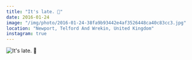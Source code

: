 ```yaml
---
title: "It's late. 🌚"
date: 2016-01-24
image: "/img/photo/2016-01-24-38fa9b93442e4af3526448ca40c83cc3.jpg"
location: "Newport, Telford And Wrekin, United Kingdom"
instagram: true
---
```


![It's late. 🌚](/img/photo/2016-01-24-38fa9b93442e4af3526448ca40c83cc3.jpg)
